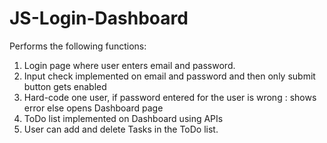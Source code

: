 # JS-Login-Dashboard

Performs the following functions:
1. Login page where user enters email and password.
2. Input check implemented on email and password and then only submit button gets enabled
3. Hard-code one user, if password entered for the user is wrong : shows error 
                        else opens Dashboard page
4. ToDo list implemented on Dashboard using APIs 
5. User can add and delete Tasks in the ToDo list.
